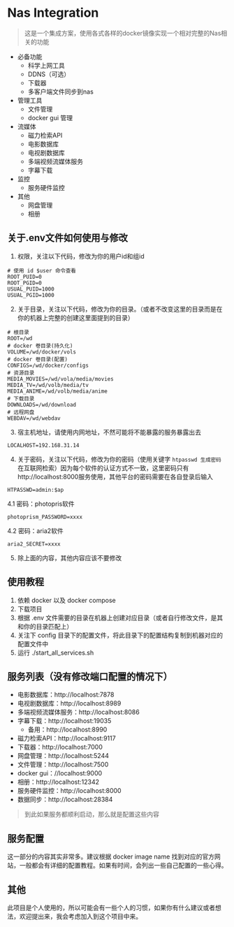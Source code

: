 # Nas Integration 
> 这是一个集成方案，使用各式各样的docker镜像实现一个相对完整的Nas相关的功能
- 必备功能
    - 科学上网工具
    - DDNS（可选）
    - 下载器
    - 多客户端文件同步到nas
- 管理工具
    - 文件管理
    - docker gui 管理
- 流媒体
    - 磁力检索API
    - 电影数据库
    - 电视剧数据库
    - 多端视频流媒体服务
    - 字幕下载
- 监控
    - 服务硬件监控
- 其他
    - 网盘管理
    - 相册

## 关于.env文件如何使用与修改
1. 权限，关注以下代码，修改为你的用户id和组id
```
# 使用 id $user 命令查看
ROOT_PUID=0
ROOT_PGID=0
USUAL_PUID=1000
USUAL_PGID=1000
```
2. 关于目录，关注以下代码，修改为你的目录。（或者不改变这里的目录而是在你的机器上完整的创建这里面提到的目录）
```
# 根目录
ROOT=/wd
# docker 卷目录(持久化)
VOLUME=/wd/docker/vols
# docker 卷目录(配置)
CONFIGS=/wd/docker/configs
# 资源目录
MEDIA_MOVIES=/wd/vola/media/movies
MEDIA_TV=/wd/volb/media/tv
MEDIA_ANIME=/wd/volb/media/anime
# 下载目录
DOWNLOADS=/wd/download
# 远程网盘
WEBDAV=/wd/webdav
```
3. 宿主机地址，请使用内网地址，不然可能将不能暴露的服务暴露出去
```
LOCALHOST=192.168.31.14
```
4. 关于密码，关注以下代码，修改为你的密码（使用关键字 `htpasswd 生成密码` 在互联网检索）因为每个软件的认证方式不一致，这里密码只有 http://localhost:8000服务使用，其他平台的密码需要在各自登录后输入
```
HTPASSWD=admin:$ap
```
4.1 密码：photopris软件
```
photoprism_PASSWORD=xxxx
```
4.2 密码：aria2软件
```
aria2_SECRET=xxxx
```
5. 除上面的内容，其他内容应该不要修改

## 使用教程
1. 依赖 docker 以及 docker compose
2. 下载项目
3. 根据 .env 文件需要的目录在机器上创建对应目录（或者自行修改文件，是其和你的目录匹配上）
4. 关注下 config 目录下的配置文件，将此目录下的配置结构复制到机器对应的配置文件中
5. 运行 ./start_all_services.sh

## 服务列表（没有修改端口配置的情况下）
- 电影数据库：http://localhost:7878
- 电视剧数据库：http://localhost:8989
- 多端视频流媒体服务：http://localhost:8086
- 字幕下载：http://localhost:19035
    - 备用：http://localhost:8990
- 磁力检索API：http://localhost:9117
- 下载器：http://localhost:7000
- 网盘管理：http://localhost:5244
- 文件管理：http://localhost:7500
- docker gui：//localhost:9000
- 相册：http://localhost:12342
- 服务硬件监控：http://localhost:8000
- 数据同步：http://localhost:28384

> 到此如果服务都顺利启动，那么就是配置这些内容

## 服务配置
这一部分的内容其实非常多。建议根据 docker image name 找到对应的官方网站，一般都会有详细的配置教程。如果有时间，会列出一些自己配置的一些心得。

## 其他
此项目是个人使用的，所以可能会有一些个人的习惯，如果你有什么建议或者想法，欢迎提出来，我会考虑加入到这个项目中来。








